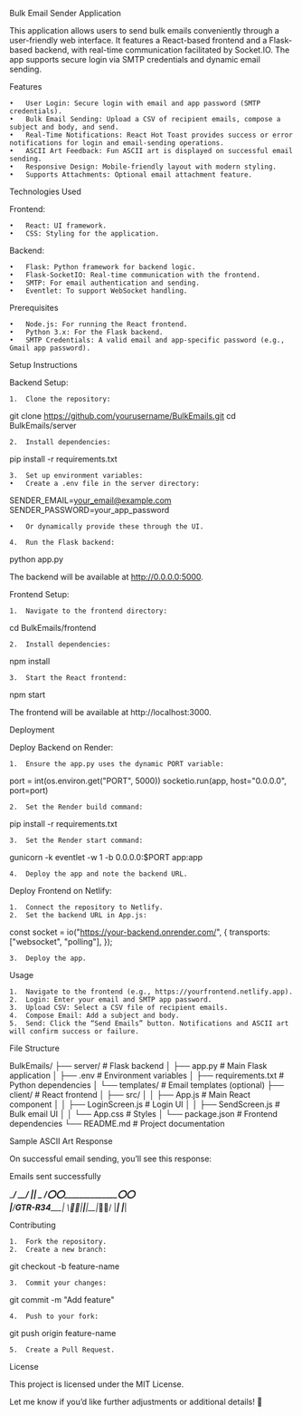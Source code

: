 Bulk Email Sender Application

This application allows users to send bulk emails conveniently through a user-friendly web interface. It features a React-based frontend and a Flask-based backend, with real-time communication facilitated by Socket.IO. The app supports secure login via SMTP credentials and dynamic email sending.

Features

	•	User Login: Secure login with email and app password (SMTP credentials).
	•	Bulk Email Sending: Upload a CSV of recipient emails, compose a subject and body, and send.
	•	Real-Time Notifications: React Hot Toast provides success or error notifications for login and email-sending operations.
	•	ASCII Art Feedback: Fun ASCII art is displayed on successful email sending.
	•	Responsive Design: Mobile-friendly layout with modern styling.
	•	Supports Attachments: Optional email attachment feature.

Technologies Used

Frontend:

	•	React: UI framework.
	•	CSS: Styling for the application.

Backend:

	•	Flask: Python framework for backend logic.
	•	Flask-SocketIO: Real-time communication with the frontend.
	•	SMTP: For email authentication and sending.
	•	Eventlet: To support WebSocket handling.

Prerequisites

	•	Node.js: For running the React frontend.
	•	Python 3.x: For the Flask backend.
	•	SMTP Credentials: A valid email and app-specific password (e.g., Gmail app password).

Setup Instructions

Backend Setup:

	1.	Clone the repository:

git clone https://github.com/yourusername/BulkEmails.git
cd BulkEmails/server


	2.	Install dependencies:

pip install -r requirements.txt


	3.	Set up environment variables:
	•	Create a .env file in the server directory:

SENDER_EMAIL=your_email@example.com
SENDER_PASSWORD=your_app_password


	•	Or dynamically provide these through the UI.

	4.	Run the Flask backend:

python app.py

The backend will be available at http://0.0.0.0:5000.

Frontend Setup:

	1.	Navigate to the frontend directory:

cd BulkEmails/frontend


	2.	Install dependencies:

npm install


	3.	Start the React frontend:

npm start

The frontend will be available at http://localhost:3000.

Deployment

Deploy Backend on Render:

	1.	Ensure the app.py uses the dynamic PORT variable:

port = int(os.environ.get("PORT", 5000))
socketio.run(app, host="0.0.0.0", port=port)


	2.	Set the Render build command:

pip install -r requirements.txt


	3.	Set the Render start command:

gunicorn -k eventlet -w 1 -b 0.0.0.0:$PORT app:app


	4.	Deploy the app and note the backend URL.

Deploy Frontend on Netlify:

	1.	Connect the repository to Netlify.
	2.	Set the backend URL in App.js:

const socket = io("https://your-backend.onrender.com/", {
  transports: ["websocket", "polling"],
});


	3.	Deploy the app.

Usage

	1.	Navigate to the frontend (e.g., https://yourfrontend.netlify.app).
	2.	Login: Enter your email and SMTP app password.
	3.	Upload CSV: Select a CSV file of recipient emails.
	4.	Compose Email: Add a subject and body.
	5.	Send: Click the “Send Emails” button. Notifications and ASCII art will confirm success or failure.

File Structure

BulkEmails/
├── server/           # Flask backend
│   ├── app.py        # Main Flask application
│   ├── .env          # Environment variables
│   ├── requirements.txt # Python dependencies
│   └── templates/    # Email templates (optional)
├── client/         # React frontend
│   ├── src/
│   │   ├── App.js    # Main React component
│   │   ├── LoginScreen.js # Login UI
│   │   ├── SendScreen.js  # Bulk email UI
│   │   └── App.css   # Styles
│   └── package.json  # Frontend dependencies
└── README.md         # Project documentation

Sample ASCII Art Response

On successful email sending, you’ll see this response:

Emails sent successfully

   \____________________/
   __/ |_____________|  \__
 /⭕️⭕️______________⭕️⭕️\
  |___/___GTR-R34___\___|
 \🔘🔘_|__|__|__|_🔘🔘/
   |___|            |___|

Contributing

	1.	Fork the repository.
	2.	Create a new branch:

git checkout -b feature-name


	3.	Commit your changes:

git commit -m "Add feature"


	4.	Push to your fork:

git push origin feature-name


	5.	Create a Pull Request.

License

This project is licensed under the MIT License.

Let me know if you’d like further adjustments or additional details! 🚀